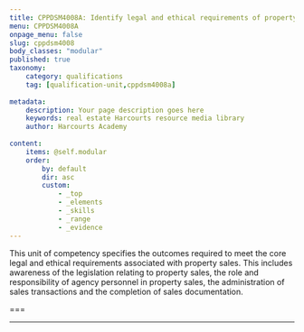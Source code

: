 ```yaml
---
title: CPPDSM4008A: Identify legal and ethical requirements of property sales to complete work
menu: CPPDSM4008A
onpage_menu: false
slug: cppdsm4008
body_classes: "modular"
published: true
taxonomy:
	category: qualifications
	tag: [qualification-unit,cppdsm4008a]
	
metadata:
    description: Your page description goes here
    keywords: real estate Harcourts resource media library
    author: Harcourts Academy
    
content:
    items: @self.modular
    order:
        by: default
        dir: asc
        custom:
            - _top
            - _elements
            - _skills
            - _range
            - _evidence
---
```


This unit of competency specifies the outcomes required to meet the core legal and ethical requirements associated with property sales. This includes awareness of the legislation relating to property sales, the role and responsibility of agency personnel in property sales, the administration of sales transactions and the completion of sales documentation.

===


---